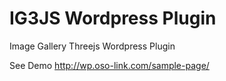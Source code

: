IG3JS Wordpress Plugin
======================

Image Gallery Threejs Wordpress Plugin

See Demo 
http://wp.oso-link.com/sample-page/
